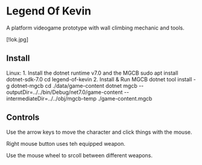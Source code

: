 # Legend Of Kevin
A platform videogame prototype with wall climbing mechanic and tools.

[!lok.jpg]

## Install
Linux: 
    1. Install the dotnet runtime v7.0 and the MGCB
        sudo apt install dotnet-sdk-7.0
        cd legend-of-kevin
    2. Install & Run MGCB
        dotnet tool install -g dotnet-mgcb
        cd ./data/game-content
        dotnet mgcb --outputDir=../../bin/Debug/net7.0/game-content --intermediateDir=../../obj/mgcb-temp ./game-content.mgcb

## Controls
Use the arrow keys to move the character and click things with the mouse.

Right mouse button uses teh equipped weapon.

Use the mouse wheel to srcoll between different weapons.
